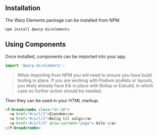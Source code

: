 ## Installation

The Warp Elements package can be installed from NPM.

```shell
npm install @warp-ds/elements
```

## Using Components

Once installed, components can be imported into your app.

```js
import '@warp-ds/elements';
```
> When importing from NPM you will need to ensure you have build tooling in place. If you are working with Podium podlets or layouts, you likely already have Eik in place with Rollup or Esbuild, in which case no further action should be needed.

Then they can be used in your HTML markup.

```html
<f-breadcrumbs class="mt-10">
  <a href="#/url/1">Eiendom</a>
  <a href="#/url/2">Bolig til salgs</a>
  <a href="#/url/3" aria-current="page"> Oslo </a>
</f-breadcrumbs>
```

